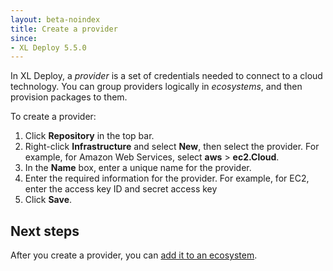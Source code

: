 ```yaml
---
layout: beta-noindex
title: Create a provider
since:
- XL Deploy 5.5.0
---
```


In XL Deploy, a *provider* is a set of credentials needed to connect to a cloud technology. You can group providers logically in *ecosystems*, and then provision packages to them.

To create a provider:

1. Click **Repository** in the top bar.
1. Right-click **Infrastructure** and select **New**, then select the provider. For example, for Amazon Web Services, select **aws** > **ec2.Cloud**.
1. In the **Name** box, enter a unique name for the provider.
1. Enter the required information for the provider. For example, for EC2, enter the access key ID and secret access key
1. Click **Save**.

## Next steps

After you create a provider, you can [add it to an ecosystem](/xl-deploy/how-to/create-an-ecosystem.html).
